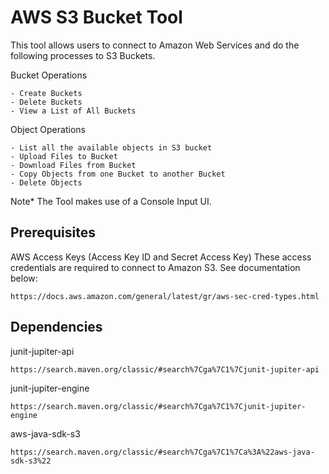 # AWS S3 Bucket Tool

This tool allows users to connect to Amazon Web Services and do the following processes to S3 Buckets.

Bucket Operations
```
- Create Buckets
- Delete Buckets
- View a List of All Buckets
```
Object Operations
```
- List all the available objects in S3 bucket
- Upload Files to Bucket
- Download Files from Bucket
- Copy Objects from one Bucket to another Bucket
- Delete Objects
```
Note* The Tool makes use of a Console Input UI.

## Prerequisites

AWS Access Keys (Access Key ID and Secret Access Key)
These access credentials are required to connect to Amazon S3. 
See documentation below:
```
https://docs.aws.amazon.com/general/latest/gr/aws-sec-cred-types.html
```
## Dependencies

junit-jupiter-api
```
https://search.maven.org/classic/#search%7Cga%7C1%7Cjunit-jupiter-api
```
junit-jupiter-engine
```
https://search.maven.org/classic/#search%7Cga%7C1%7Cjunit-jupiter-engine
```
aws-java-sdk-s3
```
https://search.maven.org/classic/#search%7Cga%7C1%7Ca%3A%22aws-java-sdk-s3%22
```
